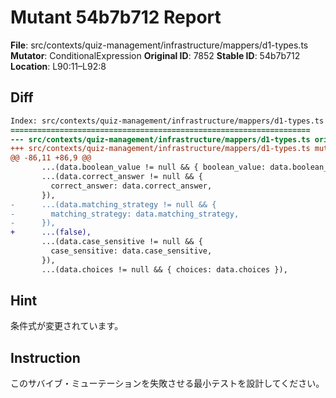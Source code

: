 # Mutant 54b7b712 Report

**File**: src/contexts/quiz-management/infrastructure/mappers/d1-types.ts
**Mutator**: ConditionalExpression
**Original ID**: 7852
**Stable ID**: 54b7b712
**Location**: L90:11–L92:8

## Diff

```diff
Index: src/contexts/quiz-management/infrastructure/mappers/d1-types.ts
===================================================================
--- src/contexts/quiz-management/infrastructure/mappers/d1-types.ts	original
+++ src/contexts/quiz-management/infrastructure/mappers/d1-types.ts	mutated #7852
@@ -86,11 +86,9 @@
       ...(data.boolean_value != null && { boolean_value: data.boolean_value }),
       ...(data.correct_answer != null && {
         correct_answer: data.correct_answer,
       }),
-      ...(data.matching_strategy != null && {
-        matching_strategy: data.matching_strategy,
-      }),
+      ...(false),
       ...(data.case_sensitive != null && {
         case_sensitive: data.case_sensitive,
       }),
       ...(data.choices != null && { choices: data.choices }),
```

## Hint

条件式が変更されています。

## Instruction

このサバイブ・ミューテーションを失敗させる最小テストを設計してください。
